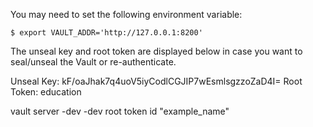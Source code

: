 
You may need to set the following environment variable:

    $ export VAULT_ADDR='http://127.0.0.1:8200'

The unseal key and root token are displayed below in case you want to
seal/unseal the Vault or re-authenticate.

Unseal Key: kF/oaJhak7q4uoV5iyCodlCGJIP7wEsmlsgzzoZaD4I=
Root Token: education

vault server -dev -dev root token id "example_name"